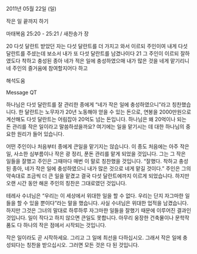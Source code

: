 2011년 05월 22일 (일)

작은 일  끝까지 하기



마태복음 25:20 - 25:21 / 새찬송가  장


20 다섯 달란트 받았던 자는 다섯 달란트를 더 가지고 와서 이르되 주인이여 내게 다섯 달란트를 주셨는데 보소서 내가 또 다섯 달란트를 남겼나이다 21 그 주인이 이르되 잘하였도다 착하고 충성된 종아 네가 적은 일에 충성하였으매 내가 많은 것을 네게 맡기리니 네 주인의 즐거움에 참여할지어다 하고

해석도움





Message QT  

하나님은 다섯 달란트를 잘 관리한 종에게 “네가 작은 일에 충성하였으니”라고 칭찬했습니다. 한 달란트는 노무자가 20년 노동해야 얻을 수 있는 돈으로, 연봉을 2000만원으로 계산해도 다섯 달란트는 어림잡아 20억도 넘는 돈입니다. 하나님은 왜 20억이나 되는 돈 관리를 작은 일이라고 말씀하셨을까요? 여기에는 일을 맡기시는 데 대한 하나님의 중요한 원리가 들어 있습니다.   

어떤 주인이나 처음부터 종에게 큰일을 맡기지는 않습니다. 이 종도 처음에는 아주 작은 일, 사소한 심부름이나 작은 광 정리, 푼돈 관리를 맡게 되었을 것입니다. 그는 그 작은 일들을 잘했고 주인은 그때마다 매번 이 말로 칭찬했을 것입니다. “잘했다. 착하고 충성된 종아, 네가 작은 일에 충성하였으니 내가 많은 것으로 네게 맡길 것이다.” 주인은 그의 약속대로 조금씩 더 큰 일을 맡겼고 결국 다섯 달란트에까지 이르게 되었습니다. 하지만 오랜 시간 동안 해온 주인의 칭찬은 그대로였던 것입니다.   

테레사 수녀님은 “우리는 이 세상에서 위대한 일을 할 수 없다. 우리는 단지 자그마한 일들을 할 수 있을 뿐이다”라는 말을 했습니다. 사실 수녀님은 위대한 업적을 남겼습니다. 하지만 그것은 그녀의 말대로 하루하루 자그마한 일들을 잘했기 때문에 이루어진 결과인 것입니다. 일이 작다고 하지 않으면 큰일도 못합니다. 아무리 웅장한 건축물이나 문학작품도 다 하나의 작은 점에서 시작되는 것입니다.   

작은 일이라도 곧 시작하세요. 그리고 그 일에 최선을 다하십시오. 그래서 작은 일에 충성되다는 칭찬을 받으십시오. 그러면 모든 것은 다 된 것입니다.